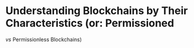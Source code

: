 
# Understanding Blockchains by Their Characteristics (or: Permissioned
  _vs_ Permissionless Blockchains)
  
